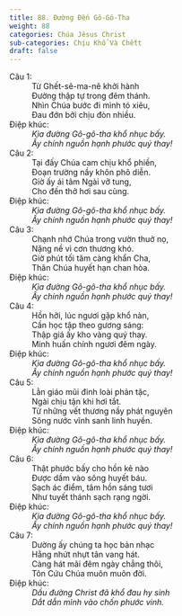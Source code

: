 ```yaml
---
title: 88. Đường Đến Gô-Gô-Tha
weight: 88
categories: Chúa Jêsus Christ
sub-categories: Chịu Khổ Và Chếtt
draft: false
---
```

<dl><dt>Câu 1:</dt><dd data-verse="1">Từ Ghết-sê-ma-nê khởi hành <br/>Đường thập tự trong đêm thánh. <br/>Nhìn Chúa bước đi mình tó xiêu, <br/>Đau đớn bởi chịu đòn nhiều. </dd><dt>Điệp khúc:</dt><dd data-chorus="1"><em>Kìa đường Gô-gô-tha khổ nhục bấy. <br/>Ấy chính nguồn hạnh phước quý thay! </em></dd><dt>Câu 2:</dt><dd data-verse="2">Tại đấy Chúa cam chịu khổ phiền, <br/>Đoạn trường nầy khôn phô diễn. <br/>Giờ ấy ái tâm Ngài vỡ tung, <br/>Cho đến thở hơi sau cùng. </dd><dt>Điệp khúc:</dt><dd data-chorus="1"><em>Kìa đường Gô-gô-tha khổ nhục bấy. <br/>Ấy chính nguồn hạnh phước quý thay! </em></dd><dt>Câu 3:</dt><dd data-verse="3">Chạnh nhớ Chúa trong vườn thuở nọ, <br/>Nặng nề vì cơn thương khó. <br/>Giờ phút tối tăm càng khẩn Cha, <br/>Thân Chúa huyết hạn chan hòa. </dd><dt>Điệp khúc:</dt><dd data-chorus="1"><em>Kìa đường Gô-gô-tha khổ nhục bấy. <br/>Ấy chính nguồn hạnh phước quý thay! </em></dd><dt>Câu 4:</dt><dd data-verse="4"> Hồn hỡi, lúc ngươi gặp khổ nàn, <br/>Cần học tập theo gương sáng: <br/>Thập giá ấy kho vàng quý thay. <br/>Minh huấn chính ngươi đêm ngày. </dd><dt>Điệp khúc:</dt><dd data-chorus="1"><em>Kìa đường Gô-gô-tha khổ nhục bấy. <br/>Ấy chính nguồn hạnh phước quý thay! </em></dd><dt>Câu 5:</dt><dd data-verse="5">Lằn giáo mũi đinh loài phản tặc, <br/>Ngài chịu tận khi hơi tắt. <br/>Từ những vết thương nầy phát nguyên <br/>Sông nước vĩnh sanh linh huyền. </dd><dt>Điệp khúc:</dt><dd data-chorus="1"><em>Kìa đường Gô-gô-tha khổ nhục bấy. <br/>Ấy chính nguồn hạnh phước quý thay! </em></dd><dt>Câu 6:</dt><dd data-verse="6">Thật phước bấy cho hồn kẻ nào <br/>Được dầm vào sông huyết báu. <br/>Sạch ác điểm, tâm hồn sáng tươi <br/>Như tuyết thánh sạch rạng ngời. </dd><dt>Điệp khúc:</dt><dd data-chorus="1"><em>Kìa đường Gô-gô-tha khổ nhục bấy. <br/>Ấy chính nguồn hạnh phước quý thay! </em></dd><dt>Câu 7:</dt><dd data-verse="7">Dường ấy chúng ta học bản nhạc <br/>Hằng nhứt nhựt tân vang hát. <br/>Càng hát mãi đêm ngày chẳng thôi, <br/>Tôn Cứu Chúa muôn muôn đời. </dd><dt>Điệp khúc:</dt><dd data-chorus="2"><em>Dầu đường Christ đã khổ đau hy sinh <br/>Dắt dẫn mình vào chốn phước vinh. </em></dd></dl>